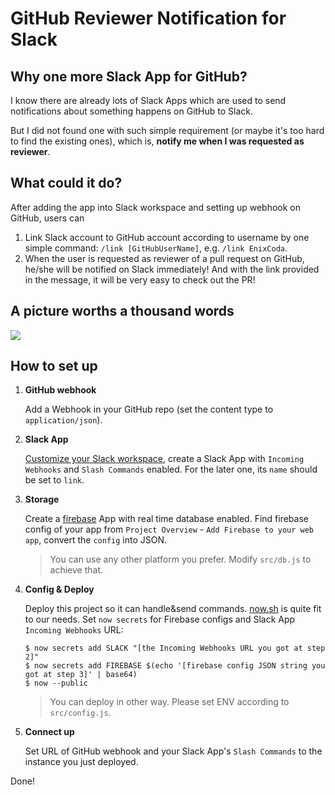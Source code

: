 # GitHub Reviewer Notification for Slack

## Why one more Slack App for GitHub?
I know there are already lots of Slack Apps which are used to send notifications about something happens on GitHub to Slack.

But I did not found one with such simple requirement (or maybe it's too hard to find the existing ones), which is, **notify me when I was requested as reviewer**.

## What could it do?
After adding the app into Slack workspace and setting up webhook on GitHub, users can
1. Link Slack account to GitHub account according to username by one simple command: `/link [GitHubUserName]`, e.g. `/link EnixCoda`.
2. When the user is requested as reviewer of a pull request on GitHub, he/she will be notified on Slack immediately! And with the link provided in the message, it will be very easy to check out the PR!

## A picture worths a thousand words
![](https://user-images.githubusercontent.com/7480839/40874057-05385f84-669d-11e8-94d4-7aa9778df06b.png)

## How to set up

1. **GitHub webhook**

    Add a Webhook in your GitHub repo (set the content type to `application/json`).

1. **Slack App**

    [Customize your Slack workspace](https://api.slack.com/apps), create a Slack App with `Incoming Webhooks` and `Slash Commands` enabled. For the later one, its `name` should be set to `link`.

1. **Storage**

    Create a [firebase](https://firebase.google.com) App with real time database enabled. Find firebase config of your app from `Project Overview` - `Add Firebase to your web app`, convert the `config` into JSON.
    > You can use any other platform you prefer. Modify `src/db.js` to achieve that.

1. **Config & Deploy**

    Deploy this project so it can handle&send commands. [now.sh](https://now.sh) is quite fit to our needs.
    Set `now secrets` for Firebase configs and Slack App `Incoming Webhooks` URL:
    ```
    $ now secrets add SLACK "[the Incoming Webhooks URL you got at step 2]"
    $ now secrets add FIREBASE $(echo '[firebase config JSON string you got at step 3]' | base64)
    $ now --public
    ```
    > You can deploy in other way. Please set ENV according to `src/config.js`.

1. **Connect up**

    Set URL of GitHub webhook and your Slack App's `Slash Commands` to the instance you just deployed.

Done!
